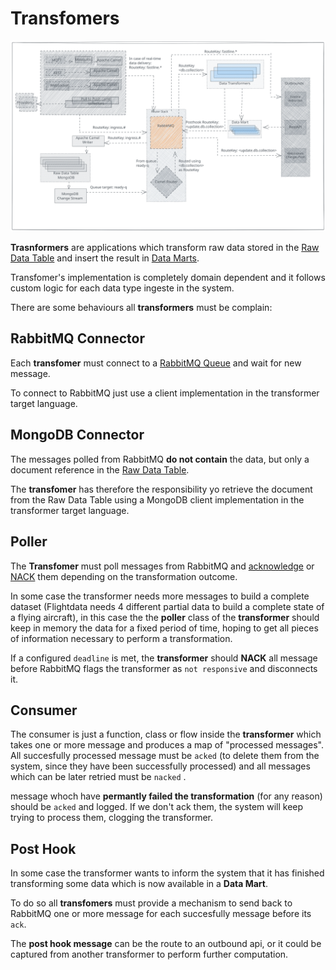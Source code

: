 # Transfomers

![transformer](../assets/transformer.svg)

**Trasnformers** are applications which transform raw data stored in the [Raw Data Table](../raw-data-table.md) and insert the result in [Data Marts](../data-marts.md).

Transfomer's implementation is completely domain dependent and it follows custom logic for each data type ingeste in the system.

There are some behaviours all **transformers** must be complain:

## RabbitMQ Connector

Each **transfomer** must connect to a [RabbitMQ Queue](../rabbitmq.md#queue) and wait for new message.

To connect to RabbitMQ just use a client implementation in the transformer target language.

## MongoDB Connector

The messages polled from RabbitMQ **do not contain** the data, but only a document reference in the [Raw Data Table](../raw-data-table.md).

The **transfomer** has therefore the responsibility yo retrieve the document from the Raw Data Table using a MongoDB client implementation in the transformer target language.

## Poller

The **Transfomer** must poll messages from RabbitMQ and [acknowledge](../rabbitmq.md#ack) or [NACK](../rabbitmq.md#nack) them depending on the transformation outcome.

In some case the transformer needs more messages to build a complete dataset (Flightdata needs 4 different partial data to build a complete state of a flying aircraft), in this case the the **poller** class of the **transformer** should keep in memory the data for a fixed period of time, hoping to get all pieces of information necessary to perform a transformation.

If a configured `deadline` is met, the **transformer** should **NACK** all message before RabbitMQ flags the transformer as `not responsive` and disconnects it.

## Consumer

The consumer is just a function, class or flow inside the **transformer** which takes one or more message and produces a map of "processed messages". All succesfully processed message must be `acked` (to delete them from the system, since they have been successfully processed) and all messages which can be later retried must be `nacked` .

message whoch have **permantly failed the transformation** (for any reason) should be `acked` and logged. If we don't ack them, the system will keep trying to process them, clogging the transformer.

## Post Hook

In some case the transformer wants to inform the system that it has finished transforming some data which is now available in a **Data Mart**.

To do so all **transfomers** must provide a mechanism to send back to RabbitMQ one or more message for each succesfully message before its `ack`.

The **post hook message** can be the route to an outbound api, or it could be captured from another transformer to perform further computation.
